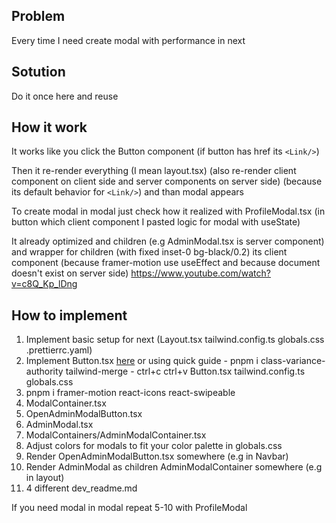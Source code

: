 ## Problem

Every time I need create modal with performance in next

## Sotution

Do it once here and reuse

## How it work

It works like you click the Button component (if button has href its `<Link/>`)

Then it re-render everything (I mean layout.tsx) (also re-render client component on client side and server components on server side)
(because its default behavior for `<Link/>`) and than modal appears

To create modal in modal just check how it realized with ProfileModal.tsx (in button which client component I pasted logic for modal with useState)

It already optimized and children (e.g AdminModal.tsx is server component) and wrapper for children (with fixed inset-0 bg-black/0.2) its client component
(because framer-motion use useEffect and because document doesn't exist on server side)
https://www.youtube.com/watch?v=c8Q_Kp_lDng

## How to implement

1. Implement basic setup for next (Layout.tsx tailwind.config.ts globals.css .prettierrc.yaml)
2. Implement Button.tsx [here](https://codesandbox.io/p/sandbox/button-as-universal-component-jyfyg4?file=%2Fapp%2Fcomponents%2FButton.tsx)
   or using quick guide - pnpm i class-variance-authority tailwind-merge - ctrl+c ctrl+v Button.tsx tailwind.config.ts globals.css
3. pnpm i framer-motion react-icons react-swipeable
4. ModalContainer.tsx
5. OpenAdminModalButton.tsx
6. AdminModal.tsx
7. ModalContainers/AdminModalContainer.tsx
8. Adjust colors for modals to fit your color palette in globals.css
9. Render OpenAdminModalButton.tsx somewhere (e.g in Navbar)
10. Render AdminModal as children AdminModalContainer somewhere (e.g in layout)
11. 4 different dev_readme.md

If you need modal in modal repeat 5-10 with ProfileModal
